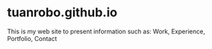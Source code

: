 # tuanrobo.github.io
This is my web site to present information such as: Work, Experience, Portfolio, Contact
